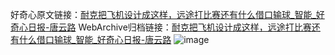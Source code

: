 好奇心原文链接：[耐克把飞机设计成这样，远途打比赛还有什么借口输球_智能_好奇心日报-唐云路](https://www.qdaily.com/articles/2288.html)
WebArchive归档链接：[耐克把飞机设计成这样，远途打比赛还有什么借口输球_智能_好奇心日报-唐云路](http://web.archive.org/web/20190623151008/https://www.qdaily.com/articles/2288.html)
![image](http://ww3.sinaimg.cn/large/007d5XDply1g3vbxt28gpj30u02yub29)